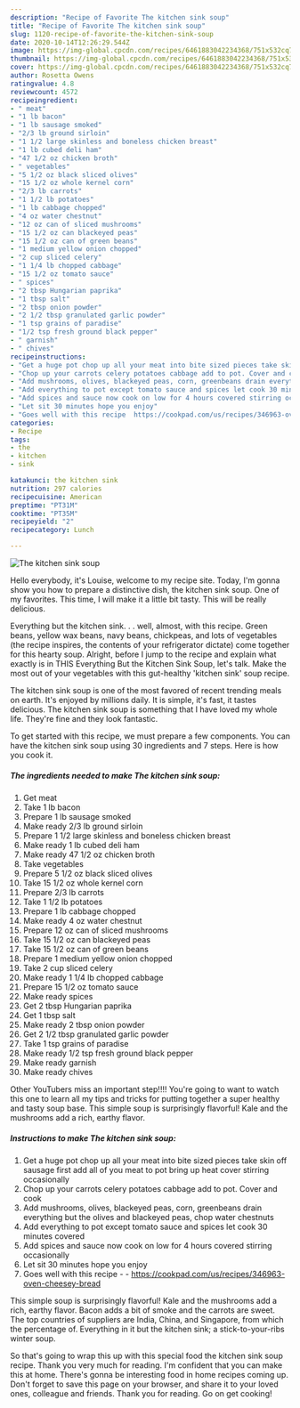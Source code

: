 ```yaml
---
description: "Recipe of Favorite The kitchen sink soup"
title: "Recipe of Favorite The kitchen sink soup"
slug: 1120-recipe-of-favorite-the-kitchen-sink-soup
date: 2020-10-14T12:26:29.544Z
image: https://img-global.cpcdn.com/recipes/6461883042234368/751x532cq70/the-kitchen-sink-soup-recipe-main-photo.jpg
thumbnail: https://img-global.cpcdn.com/recipes/6461883042234368/751x532cq70/the-kitchen-sink-soup-recipe-main-photo.jpg
cover: https://img-global.cpcdn.com/recipes/6461883042234368/751x532cq70/the-kitchen-sink-soup-recipe-main-photo.jpg
author: Rosetta Owens
ratingvalue: 4.8
reviewcount: 4572
recipeingredient:
- " meat"
- "1 lb bacon"
- "1 lb sausage smoked"
- "2/3 lb ground sirloin"
- "1 1/2 large skinless and boneless chicken breast"
- "1 lb cubed deli ham"
- "47 1/2 oz chicken broth"
- " vegetables"
- "5 1/2 oz black sliced olives"
- "15 1/2 oz whole kernel corn"
- "2/3 lb carrots"
- "1 1/2 lb potatoes"
- "1 lb cabbage chopped"
- "4 oz water chestnut"
- "12 oz can of sliced mushrooms"
- "15 1/2 oz can blackeyed peas"
- "15 1/2 oz can of green beans"
- "1 medium yellow onion chopped"
- "2 cup sliced celery"
- "1 1/4 lb chopped cabbage"
- "15 1/2 oz tomato sauce"
- " spices"
- "2 tbsp Hungarian paprika"
- "1 tbsp salt"
- "2 tbsp onion powder"
- "2 1/2 tbsp granulated garlic powder"
- "1 tsp grains of paradise"
- "1/2 tsp fresh ground black pepper"
- " garnish"
- " chives"
recipeinstructions:
- "Get a huge pot chop up all your meat into bite sized pieces take skin off sausage first add all of you meat to pot bring up heat cover stirring occasionally"
- "Chop up your carrots celery potatoes cabbage add to pot. Cover and cook"
- "Add mushrooms, olives, blackeyed peas, corn, greenbeans drain everything but the olives and blackeyed peas, chop water chestnuts"
- "Add everything to pot except tomato sauce and spices let cook 30 minutes covered"
- "Add spices and sauce now cook on low for 4 hours covered stirring occasionally"
- "Let sit 30 minutes hope you enjoy"
- "Goes well with this recipe  https://cookpad.com/us/recipes/346963-oven-cheesey-bread"
categories:
- Recipe
tags:
- the
- kitchen
- sink

katakunci: the kitchen sink 
nutrition: 297 calories
recipecuisine: American
preptime: "PT31M"
cooktime: "PT35M"
recipeyield: "2"
recipecategory: Lunch

---
```



![The kitchen sink soup](https://img-global.cpcdn.com/recipes/6461883042234368/751x532cq70/the-kitchen-sink-soup-recipe-main-photo.jpg)

Hello everybody, it's Louise, welcome to my recipe site. Today, I'm gonna show you how to prepare a distinctive dish, the kitchen sink soup. One of my favorites. This time, I will make it a little bit tasty. This will be really delicious.

Everything but the kitchen sink. . . well, almost, with this recipe. Green beans, yellow wax beans, navy beans, chickpeas, and lots of vegetables (the recipe inspires, the contents of your refrigerator dictate) come together for this hearty soup. Alright, before I jump to the recipe and explain what exactly is in THIS Everything But the Kitchen Sink Soup, let&#39;s talk. Make the most out of your vegetables with this gut-healthy &#39;kitchen sink&#39; soup recipe.

The kitchen sink soup is one of the most favored of recent trending meals on earth. It's enjoyed by millions daily. It is simple, it's fast, it tastes delicious. The kitchen sink soup is something that I have loved my whole life. They're fine and they look fantastic.


To get started with this recipe, we must prepare a few components. You can have the kitchen sink soup using 30 ingredients and 7 steps. Here is how you cook it.

<!--inarticleads1-->

##### The ingredients needed to make The kitchen sink soup:

1. Get  meat
1. Take 1 lb bacon
1. Prepare 1 lb sausage smoked
1. Make ready 2/3 lb ground sirloin
1. Prepare 1 1/2 large skinless and boneless chicken breast
1. Make ready 1 lb cubed deli ham
1. Make ready 47 1/2 oz chicken broth
1. Take  vegetables
1. Prepare 5 1/2 oz black sliced olives
1. Take 15 1/2 oz whole kernel corn
1. Prepare 2/3 lb carrots
1. Take 1 1/2 lb potatoes
1. Prepare 1 lb cabbage chopped
1. Make ready 4 oz water chestnut
1. Prepare 12 oz can of sliced mushrooms
1. Take 15 1/2 oz can blackeyed peas
1. Take 15 1/2 oz can of green beans
1. Prepare 1 medium yellow onion chopped
1. Take 2 cup sliced celery
1. Make ready 1 1/4 lb chopped cabbage
1. Prepare 15 1/2 oz tomato sauce
1. Make ready  spices
1. Get 2 tbsp Hungarian paprika
1. Get 1 tbsp salt
1. Make ready 2 tbsp onion powder
1. Get 2 1/2 tbsp granulated garlic powder
1. Take 1 tsp grains of paradise
1. Make ready 1/2 tsp fresh ground black pepper
1. Make ready  garnish
1. Make ready  chives


Other YouTubers miss an important step!!!! You&#39;re going to want to watch this one to learn all my tips and tricks for putting together a super healthy and tasty soup base. This simple soup is surprisingly flavorful! Kale and the mushrooms add a rich, earthy flavor. 

<!--inarticleads2-->

##### Instructions to make The kitchen sink soup:

1. Get a huge pot chop up all your meat into bite sized pieces take skin off sausage first add all of you meat to pot bring up heat cover stirring occasionally
1. Chop up your carrots celery potatoes cabbage add to pot. Cover and cook
1. Add mushrooms, olives, blackeyed peas, corn, greenbeans drain everything but the olives and blackeyed peas, chop water chestnuts
1. Add everything to pot except tomato sauce and spices let cook 30 minutes covered
1. Add spices and sauce now cook on low for 4 hours covered stirring occasionally
1. Let sit 30 minutes hope you enjoy
1. Goes well with this recipe -  - https://cookpad.com/us/recipes/346963-oven-cheesey-bread


This simple soup is surprisingly flavorful! Kale and the mushrooms add a rich, earthy flavor. Bacon adds a bit of smoke and the carrots are sweet. The top countries of suppliers are India, China, and Singapore, from which the percentage of. Everything in it but the kitchen sink; a stick-to-your-ribs winter soup. 

So that's going to wrap this up with this special food the kitchen sink soup recipe. Thank you very much for reading. I'm confident that you can make this at home. There's gonna be interesting food in home recipes coming up. Don't forget to save this page on your browser, and share it to your loved ones, colleague and friends. Thank you for reading. Go on get cooking!

